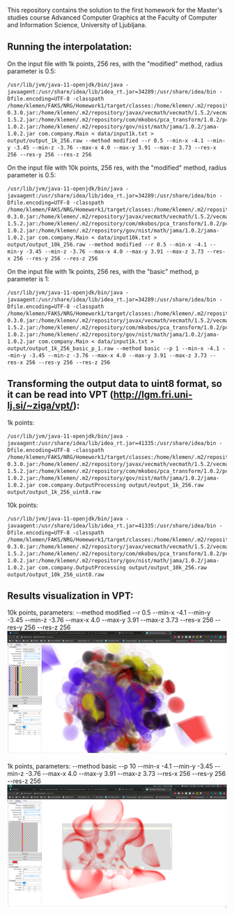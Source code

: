This repository contains the solution to the first homework for the Master's studies course
Advanced Computer Graphics at the Faculty of Computer and Information Science, University of Ljubljana.

## Running the interpolatation:
On the input file with 1k points, 256 res, with the "modified" method, radius parameter is 0.5:
```
/usr/lib/jvm/java-11-openjdk/bin/java -javaagent:/usr/share/idea/lib/idea_rt.jar=34289:/usr/share/idea/bin -Dfile.encoding=UTF-8 -classpath /home/klemen/FAKS/NRG/Homework1/target/classes:/home/klemen/.m2/repository/cn/jimmiez/pcutil/0.3.0/pcutil-0.3.0.jar:/home/klemen/.m2/repository/javax/vecmath/vecmath/1.5.2/vecmath-1.5.2.jar:/home/klemen/.m2/repository/com/mkobos/pca_transform/1.0.2/pca_transform-1.0.2.jar:/home/klemen/.m2/repository/gov/nist/math/jama/1.0.2/jama-1.0.2.jar com.company.Main < data/input1k.txt > output/output_1k_256.raw --method modified --r 0.5 --min-x -4.1 --min-y -3.45 --min-z -3.76 --max-x 4.0 --max-y 3.91 --max-z 3.73 --res-x 256 --res-y 256 --res-z 256
```

On the input file with 10k points, 256 res, with the "modified" method, radius parameter is 0.5:
```
/usr/lib/jvm/java-11-openjdk/bin/java -javaagent:/usr/share/idea/lib/idea_rt.jar=34289:/usr/share/idea/bin -Dfile.encoding=UTF-8 -classpath /home/klemen/FAKS/NRG/Homework1/target/classes:/home/klemen/.m2/repository/cn/jimmiez/pcutil/0.3.0/pcutil-0.3.0.jar:/home/klemen/.m2/repository/javax/vecmath/vecmath/1.5.2/vecmath-1.5.2.jar:/home/klemen/.m2/repository/com/mkobos/pca_transform/1.0.2/pca_transform-1.0.2.jar:/home/klemen/.m2/repository/gov/nist/math/jama/1.0.2/jama-1.0.2.jar com.company.Main < data/input10k.txt > output/output_10k_256.raw --method modified --r 0.5 --min-x -4.1 --min-y -3.45 --min-z -3.76 --max-x 4.0 --max-y 3.91 --max-z 3.73 --res-x 256 --res-y 256 --res-z 256
```

On the input file with 1k points, 256 res, with the "basic" method, p parameter is 1:
```
/usr/lib/jvm/java-11-openjdk/bin/java -javaagent:/usr/share/idea/lib/idea_rt.jar=34289:/usr/share/idea/bin -Dfile.encoding=UTF-8 -classpath /home/klemen/FAKS/NRG/Homework1/target/classes:/home/klemen/.m2/repository/cn/jimmiez/pcutil/0.3.0/pcutil-0.3.0.jar:/home/klemen/.m2/repository/javax/vecmath/vecmath/1.5.2/vecmath-1.5.2.jar:/home/klemen/.m2/repository/com/mkobos/pca_transform/1.0.2/pca_transform-1.0.2.jar:/home/klemen/.m2/repository/gov/nist/math/jama/1.0.2/jama-1.0.2.jar com.company.Main < data/input1k.txt > output/output_1k_256_basic_p_1.raw --method basic --p 1 --min-x -4.1 --min-y -3.45 --min-z -3.76 --max-x 4.0 --max-y 3.91 --max-z 3.73 --res-x 256 --res-y 256 --res-z 256
```





## Transforming the output data to uint8 format, so it can be read into VPT (http://lgm.fri.uni-lj.si/~ziga/vpt/):
1k points:
```
/usr/lib/jvm/java-11-openjdk/bin/java -javaagent:/usr/share/idea/lib/idea_rt.jar=41335:/usr/share/idea/bin -Dfile.encoding=UTF-8 -classpath /home/klemen/FAKS/NRG/Homework1/target/classes:/home/klemen/.m2/repository/cn/jimmiez/pcutil/0.3.0/pcutil-0.3.0.jar:/home/klemen/.m2/repository/javax/vecmath/vecmath/1.5.2/vecmath-1.5.2.jar:/home/klemen/.m2/repository/com/mkobos/pca_transform/1.0.2/pca_transform-1.0.2.jar:/home/klemen/.m2/repository/gov/nist/math/jama/1.0.2/jama-1.0.2.jar com.company.OutputProcessing output/output_1k_256.raw output/output_1k_256_uint8.raw
```

10k points:
```
/usr/lib/jvm/java-11-openjdk/bin/java -javaagent:/usr/share/idea/lib/idea_rt.jar=41335:/usr/share/idea/bin -Dfile.encoding=UTF-8 -classpath /home/klemen/FAKS/NRG/Homework1/target/classes:/home/klemen/.m2/repository/cn/jimmiez/pcutil/0.3.0/pcutil-0.3.0.jar:/home/klemen/.m2/repository/javax/vecmath/vecmath/1.5.2/vecmath-1.5.2.jar:/home/klemen/.m2/repository/com/mkobos/pca_transform/1.0.2/pca_transform-1.0.2.jar:/home/klemen/.m2/repository/gov/nist/math/jama/1.0.2/jama-1.0.2.jar com.company.OutputProcessing output/output_10k_256.raw output/output_10k_256_uint8.raw
```

## Results visualization in VPT:
10k points, parameters: --method modified --r 0.5 --min-x -4.1 --min-y -3.45 --min-z -3.76 --max-x 4.0 --max-y 3.91 --max-z 3.73 --res-x 256 --res-y 256 --res-z 256
![1k_256](./images/10k_256.png)

1k points, parameters: --method basic --p 10 --min-x -4.1 --min-y -3.45 --min-z -3.76 --max-x 4.0 --max-y 3.91 --max-z 3.73 --res-x 256 --res-y 256 --res-z 256
![1k_256](./images/output_1k_256_basic_p_10.png)
